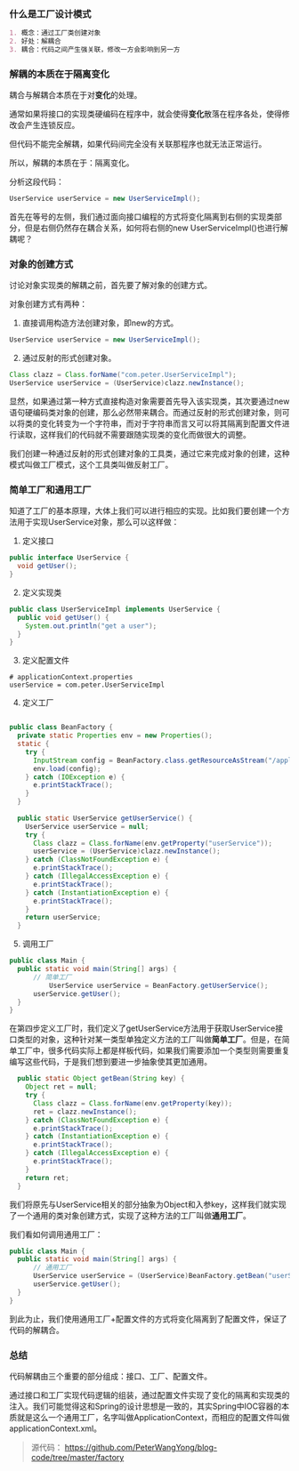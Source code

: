 ### 什么是工厂设计模式

```markdown
1. 概念：通过工厂类创建对象
2. 好处：解耦合
3. 耦合：代码之间产生强关联，修改一方会影响到另一方
```

### 解耦的本质在于隔离变化

耦合与解耦合本质在于对**变化**的处理。

通常如果将接口的实现类硬编码在程序中，就会使得**变化**散落在程序各处，使得修改会产生连锁反应。

但代码不能完全解耦，如果代码间完全没有关联那程序也就无法正常运行。

所以，解耦的本质在于：隔离变化。

分析这段代码：

```java
UserService userService = new UserServiceImpl();
```

首先在等号的左侧，我们通过面向接口编程的方式将变化隔离到右侧的实现类部分，但是右侧仍然存在耦合关系，如何将右侧的new UserServiceImpl()也进行解耦呢？

### 对象的创建方式

讨论对象实现类的解耦之前，首先要了解对象的创建方式。

对象创建方式有两种：

1. 直接调用构造方法创建对象，即new的方式。

```java
UserService userService = new UserServiceImpl();
```

2. 通过反射的形式创建对象。

```java
Class clazz = Class.forName("com.peter.UserServiceImpl");
UserService userService = (UserService)clazz.newInstance();
```

显然，如果通过第一种方式直接构造对象需要首先导入该实现类，其次要通过new语句硬编码类对象的创建，那么必然带来耦合。而通过反射的形式创建对象，则可以将类的变化转变为一个字符串，而对于字符串而言又可以将其隔离到配置文件进行读取，这样我们的代码就不需要跟随实现类的变化而做很大的调整。

我们创建一种通过反射的形式创建对象的工具类，通过它来完成对象的创建，这种模式叫做工厂模式，这个工具类叫做反射工厂。



### 简单工厂和通用工厂

知道了工厂的基本原理，大体上我们可以进行相应的实现。比如我们要创建一个方法用于实现UserService对象，那么可以这样做：

1. 定义接口

```java
public interface UserService {
  void getUser();
}
```

2. 定义实现类

```java
public class UserServiceImpl implements UserService {
  public void getUser() {
    System.out.println("get a user");
  }
}
```

3. 定义配置文件

```properties
# applicationContext.properties
userService = com.peter.UserServiceImpl
```

4. 定义工厂

```java

public class BeanFactory {
  private static Properties env = new Properties();
  static {
    try {
      InputStream config = BeanFactory.class.getResourceAsStream("/applicationContext.properties");
      env.load(config);
    } catch (IOException e) {
      e.printStackTrace();
    }
  }
	
  public static UserService getUserService() {
    UserService userService = null;
    try {
      Class clazz = Class.forName(env.getProperty("userService"));
      userService = (UserService)clazz.newInstance();
    } catch (ClassNotFoundException e) {
      e.printStackTrace();
    } catch (IllegalAccessException e) {
      e.printStackTrace();
    } catch (InstantiationException e) {
      e.printStackTrace();
    }
    return userService;
  }
```

5. 调用工厂

```java
public class Main {
  public static void main(String[] args) {
      // 简单工厂
		  UserService userService = BeanFactory.getUserService();
      userService.getUser();
  }
}
```

在第四步定义工厂时，我们定义了getUserService方法用于获取UserService接口类型的对象，这种针对某一类型单独定义方法的工厂叫做**简单工厂**。但是，在简单工厂中，很多代码实际上都是样板代码，如果我们需要添加一个类型则需要重复编写这些代码，于是我们想到要进一步抽象使其更加通用。

```java
  public static Object getBean(String key) {
    Object ret = null;
    try {
      Class clazz = Class.forName(env.getProperty(key));
      ret = clazz.newInstance();
    } catch (ClassNotFoundException e) {
      e.printStackTrace();
    } catch (InstantiationException e) {
      e.printStackTrace();
    } catch (IllegalAccessException e) {
      e.printStackTrace();
    }
    return ret;
  }
```

我们将原先与UserService相关的部分抽象为Object和入参key，这样我们就实现了一个通用的类对象创建方式，实现了这种方法的工厂叫做**通用工厂**。

我们看如何调用通用工厂：

```java
public class Main {
  public static void main(String[] args) {
      // 通用工厂
      UserService userService = (UserService)BeanFactory.getBean("userService");
      userService.getUser();
  }
}
```

到此为止，我们使用通用工厂+配置文件的方式将变化隔离到了配置文件，保证了代码的解耦合。



### 总结

代码解耦由三个重要的部分组成：接口、工厂、配置文件。

通过接口和工厂实现代码逻辑的组装，通过配置文件实现了变化的隔离和实现类的注入。我们可能觉得这和Spring的设计思想是一致的，其实Spring中IOC容器的本质就是这么一个通用工厂，名字叫做ApplicationContext，而相应的配置文件叫做applicationContext.xml。



> 源代码： https://github.com/PeterWangYong/blog-code/tree/master/factory

